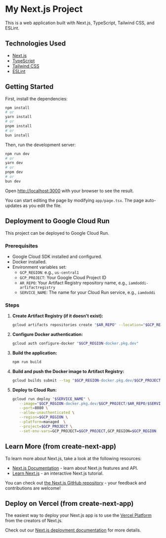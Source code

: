 # My Next.js Project

This is a web application built with Next.js, TypeScript, Tailwind CSS, and ESLint.

## Technologies Used

- [Next.js](https://nextjs.org/)
- [TypeScript](https://www.typescriptlang.org/)
- [Tailwind CSS](https://tailwindcss.com/)
- [ESLint](https://eslint.org/)

## Getting Started

First, install the dependencies:

```bash
npm install
# or
yarn install
# or
pnpm install
# or
bun install
```

Then, run the development server:

```bash
npm run dev
# or
yarn dev
# or
pnpm dev
# or
bun dev
```

Open [http://localhost:3000](http://localhost:3000) with your browser to see the result.

You can start editing the page by modifying `app/page.tsx`. The page auto-updates as you edit the file.

## Deployment to Google Cloud Run

This project can be deployed to Google Cloud Run.

### Prerequisites

- Google Cloud SDK installed and configured.
- Docker installed.
- Environment variables set:
    - `GCP_REGION`: e.g., `us-central1`
    - `GCP_PROJECT`: Your Google Cloud Project ID
    - `AR_REPO`: Your Artifact Registry repository name, e.g., `iamdoddi-artifactregistry`
    - `SERVICE_NAME`: The name for your Cloud Run service, e.g., `iamdoddi`

### Steps

1.  **Create Artifact Registry (if it doesn't exist):**
    ```bash
    gcloud artifacts repositories create "$AR_REPO" --location="$GCP_REGION" --repository-format=Docker
    ```

2.  **Configure Docker authentication:**
    ```bash
    gcloud auth configure-docker "$GCP_REGION-docker.pkg.dev"
    ```

3.  **Build the application:**
    ```bash
    npm run build
    ```

4.  **Build and push the Docker image to Artifact Registry:**
    ```bash
    gcloud builds submit --tag "$GCP_REGION-docker.pkg.dev/$GCP_PROJECT/$AR_REPO/$SERVICE_NAME"
    ```

5.  **Deploy to Cloud Run:**
    ```bash
    gcloud run deploy "$SERVICE_NAME" \
       --image="$GCP_REGION-docker.pkg.dev/$GCP_PROJECT/$AR_REPO/$SERVICE_NAME" \
       --port=8080 \
       --allow-unauthenticated \
       --region=$GCP_REGION \
       --platform=managed  \
       --project=$GCP_PROJECT \
       --set-env-vars=GCP_PROJECT=$GCP_PROJECT,GCP_REGION=$GCP_REGION
    ```

## Learn More (from create-next-app)

To learn more about Next.js, take a look at the following resources:

- [Next.js Documentation](https://nextjs.org/docs) - learn about Next.js features and API.
- [Learn Next.js](https://nextjs.org/learn) - an interactive Next.js tutorial.

You can check out [the Next.js GitHub repository](https://github.com/vercel/next.js/) - your feedback and contributions are welcome!

## Deploy on Vercel (from create-next-app)

The easiest way to deploy your Next.js app is to use the [Vercel Platform](https://vercel.com/new?utm_medium=default-template&filter=next.js&utm_source=create-next-app&utm_campaign=create-next-app-readme) from the creators of Next.js.

Check out our [Next.js deployment documentation](https://nextjs.org/docs/deployment) for more details.
